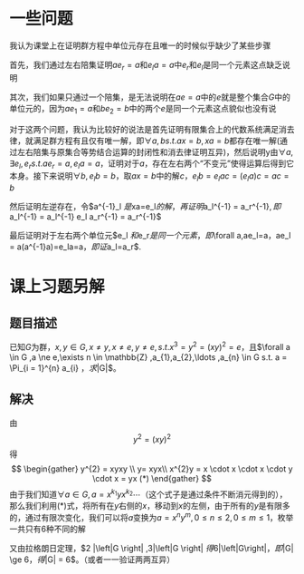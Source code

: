 # 一些问题

我认为课堂上在证明群方程中单位元存在且唯一的时候似乎缺少了某些步骤

首先，我们通过左右陪集证明$ae_r = a$和$e_la = a$中$e_r$和$e_l$是同一个元素这点缺乏说明

其次，我们如果只通过一个陪集，是无法说明在$ae =  a$中的$e$就是整个集合$G$中的单位元的，因为$ae_1 = a$和$be_2=b$中的两个$e$是同一个元素这点貌似也没有说

对于这两个问题，我认为比较好的说法是首先证明有限集合上的代数系统满足消去律，就满足群方程有且仅有唯一解，即$\forall a,b s.t. ax=b,xa=b$都存在唯一解(通过左右陪集与原集合等势结合运算的封闭性和消去律证明互异)，然后说明y由$\forall a , \exists e_l,e_r s.t. ae_r=a,e_la=a$，证明对于$a$，存在左右两个“不变元”使得运算后得到它本身。接下来说明$\forall b,e_lb= b$，取$ax=b$中的解$c$，$e_l b  = e_lac = (e_la)c = ac=b$

然后证明左逆存在，令$a^{-1}_l $是$xa=e_l$的解，再证明$a_l^{-1} = a_r^{-1}$,即$a_l^{-1} = a_l^{-1} e_l a_r^{-1} = a_r^{-1}$

最后证明对于左右两个单位元$e_l $和$e_r$是同一个元素，即$\forall a,ae_l=a$，$ae_l = a(a^{-1}a)=e_la=a$，即证$a_l=a_r$.

# 课上习题另解

## 题目描述

已知$G$为群，$x,y \in G,x \ne y,x \ne  e , y \ne  e ,s.t. x^{3} = y ^{2} = {(xy)}^{2} = e$，且$\forall a \in G ,a \ne e,\exists n \in \mathbb{Z} ,a_{1},a_{2},\ldots ,a_{n} \in G s.t. a = \Pi_{i = 1}^{n}  a_{i} $，求$|G|$。

## 解决

由
$$
y^{2} = {(xy)}^{2}
$$
得
$$
\begin{gather}
y^{2} = xyxy \\
y= xyx\\
x^{2}y = x \cdot x \cdot x \cdot y \cdot x = yx (*)
\end{gather}
$$
由于我们知道$\forall a \in G, a = x^{k_1}yx^{k_2}\cdots$（这个式子是通过条件不断消元得到的），那么我们利用$(*)$式，将所有在$y$右侧的$x$，移动到$x$的左侧，由于所有的$y$是有限多的，通过有限次变化，我们可以将$a$变换为$a = x^{n}y^{m},0 \le n \le 2,0 \le m \le 1$，枚举一共只有6种不同的解

又由拉格朗日定理，$2 |\left|G \right| ,3|\left|G \right| $得$6|\left|G\right|$，即$|G| \ge 6$，得$|G| = 6$。（或者一一验证两两互异）